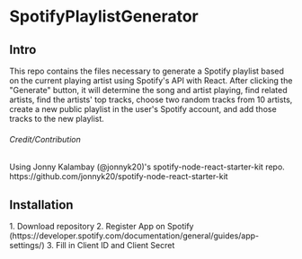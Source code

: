 # SpotifyPlaylistGenerator

<h2> Intro </h2>

This repo contains the files necessary to generate a Spotify playlist based on the current playing artist using Spotify's API with React. After clicking the "Generate" button, it will determine the song and artist playing, find related artists, find the artists' top tracks, choose two random tracks from 10 artists, create a new public playlist in the user's Spotify account, and add those tracks to the new playlist.

<h6> Credit/Contribution </h6>
Using Jonny Kalambay (@jonnyk20)'s spotify-node-react-starter-kit repo.
https://github.com/jonnyk20/spotify-node-react-starter-kit

<h2> Installation </h2>
1. Download repository
2. Register App on Spotify (https://developer.spotify.com/documentation/general/guides/app-settings/)
3. Fill in Client ID and Client Secret

